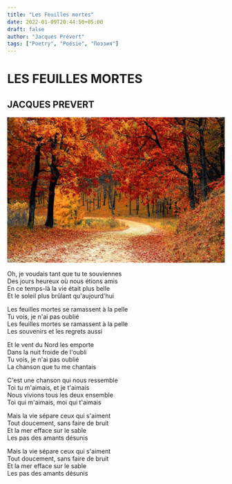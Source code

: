 ```yaml
---
title: "Les Feuilles mortes"
date: 2022-01-09T20:44:50+05:00
draft: false
author: "Jacques Prévert"
tags: ["Poetry", "Poésie", "Поэзия"]
---
```


# LES FEUILLES MORTES
## JACQUES PREVERT

![Les Feuilles mortes](image.jpg)

Oh, je voudais tant que tu te souviennes  
Des jours heureux où nous étions amis  
En ce temps-là la vie était plus belle  
Et le soleil plus brûlant qu'aujourd'hui

Les feuilles mortes se ramassent à la pelle  
Tu vois, je n'ai pas oublié  
Les feuilles mortes se ramassent à la pelle  
Les souvenirs et les regrets aussi

Et le vent du Nord les emporte  
Dans la nuit froide de l'oubli  
Tu vois, je n'ai pas oublié  
La chanson que tu me chantais

C'est une chanson qui nous ressemble  
Toi tu m'aimais, et je t'aimais  
Nous vivions tous les deux ensemble  
Toi qui m'aimais, moi qui t'aimais

Mais la vie sépare ceux qui s'aiment  
Tout doucement, sans faire de bruit  
Et la mer efface sur le sable  
Les pas des amants désunis

Mais la vie sépare ceux qui s'aiment  
Tout doucement, sans faire de bruit  
Et la mer efface sur le sable  
Les pas des amants désunis
